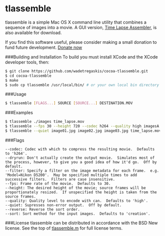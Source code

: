 # tlassemble
tlassemble is a simple Mac OS X command line utility that combines a sequence of images into a movie. A GUI version, [Time Lapse Assembler](http://www.dayofthenewdan.com/projects/time-lapse-assembler-1), is also available for download.

If you find this software useful, please consider making a small donation to fund future development.
[Donate now](https://www.paypal.com/cgi-bin/webscr?cmd=_s-xclick&hosted_button_id=9465YBPSUC9YL)

###Building and Installation
To build you must install XCode and the XCode developer tools, then:

```bash
$ git clone https://github.com/wadetregaskis/cocoa-tlassemble.git
$ cd cocoa-tlassemble
$ make
$ sudo cp tlassemble /usr/local/bin/ # or your own local bin directory
```

###Usage
```bash
$ tlassemble [FLAGS...] SOURCE [SOURCE...] DESTINATION.MOV
```

###Examples
```bash
$ tlassemble ./images time_lapse.mov
$ tlassemble --fps 30 --height 720 --codec h264 --quality high imagesA imagesB time_lapse.mov
$ tlassemble --quiet image01.jpg image02.jpg image03.jpg time_lapse.mov
```

###Flags
```
--codec: Codec with which to compress the resulting movie.  Defaults to 'h264'.
--dryrun: Don't actually create the output movie.  Simulates most of the process, however, to give you a good idea of how it'd go.  Off by default.
--filter: Specify a filter on the image metadata for each frame.  e.g. 'Model=Nikon D5200'.  May be specified multiple times to add successive filters.  Filters are case insensitive.
--fps: Frame rate of the movie.  Defaults to 30.
--height: The desired height of the movie; source frames will be proportionately resized.  If unspecified the height is taken from the source frames.
--quality: Quality level to encode with can.  Defaults to 'high'.
--quiet: Supresses non-error output.  Off by default.
--reverse: Reverse the sort order.
--sort: Sort method for the input images.  Defaults to 'creation'.
```

###License
tlassemble can be distributed in accordance with the BSD New license.  See the top of [tlassemble.m](https://github.com/wadetregaskis/cocoa-tlassemble/blob/master/tlassemble.m) for full license terms.

